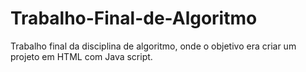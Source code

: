 # Trabalho-Final-de-Algoritmo
Trabalho final da disciplina de algoritmo, onde o objetivo era criar um projeto em HTML com Java script.
